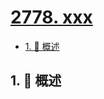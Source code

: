 # [2778. xxx](https://github.com/Tdahuyou/TNotes.leetcode/tree/main/notes/2778.%20xxx)

<!-- region:toc -->

- [1. 📝 概述](#1--概述)

<!-- endregion:toc -->

## 1. 📝 概述
